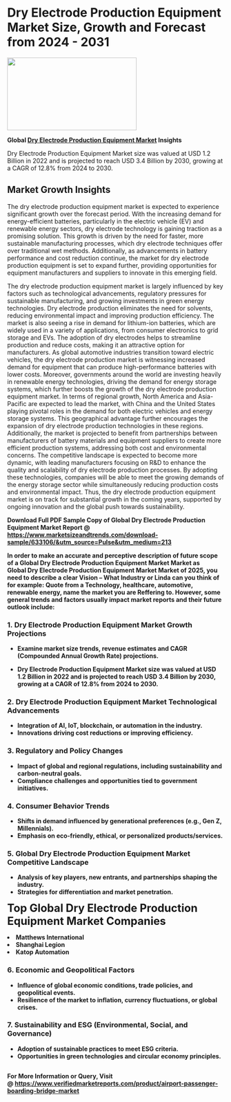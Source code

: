 <H1>Dry Electrode Production Equipment Market Size, Growth and Forecast from 2024 - 2031</H1><img class="aligncenter size-medium wp-image-584254" src="https://thirdeyenews.in/wp-content/uploads/2024/09/Global-Market-Research-300x168.jpeg" alt="" width="300" height="168" /><p><strong>Global&nbsp;<a href="https://www.marketsizeandtrends.com/download-sample/633106/&amp;utm_source=Pulse&amp;utm_medium=213">Dry Electrode Production Equipment Market</a> Insights</strong></p><p>Dry Electrode Production Equipment Market size was valued at USD 1.2 Billion in 2022 and is projected to reach USD 3.4 Billion by 2030, growing at a CAGR of 12.8% from 2024 to 2030.</p><p><h2>Market Growth Insights</h2> <p>The dry electrode production equipment market is expected to experience significant growth over the forecast period. With the increasing demand for energy-efficient batteries, particularly in the electric vehicle (EV) and renewable energy sectors, dry electrode technology is gaining traction as a promising solution. This growth is driven by the need for faster, more sustainable manufacturing processes, which dry electrode techniques offer over traditional wet methods. Additionally, as advancements in battery performance and cost reduction continue, the market for dry electrode production equipment is set to expand further, providing opportunities for equipment manufacturers and suppliers to innovate in this emerging field.</p> <p><strong></strong></p> <p>The dry electrode production equipment market is largely influenced by key factors such as technological advancements, regulatory pressures for sustainable manufacturing, and growing investments in green energy technologies. Dry electrode production eliminates the need for solvents, reducing environmental impact and improving production efficiency. The market is also seeing a rise in demand for lithium-ion batteries, which are widely used in a variety of applications, from consumer electronics to grid storage and EVs. The adoption of dry electrodes helps to streamline production and reduce costs, making it an attractive option for manufacturers. As global automotive industries transition toward electric vehicles, the dry electrode production market is witnessing increased demand for equipment that can produce high-performance batteries with lower costs. Moreover, governments around the world are investing heavily in renewable energy technologies, driving the demand for energy storage systems, which further boosts the growth of the dry electrode production equipment market. In terms of regional growth, North America and Asia-Pacific are expected to lead the market, with China and the United States playing pivotal roles in the demand for both electric vehicles and energy storage systems. This geographical advantage further encourages the expansion of dry electrode production technologies in these regions. Additionally, the market is projected to benefit from partnerships between manufacturers of battery materials and equipment suppliers to create more efficient production systems, addressing both cost and environmental concerns. The competitive landscape is expected to become more dynamic, with leading manufacturers focusing on R&D to enhance the quality and scalability of dry electrode production processes. By adopting these technologies, companies will be able to meet the growing demands of the energy storage sector while simultaneously reducing production costs and environmental impact. Thus, the dry electrode production equipment market is on track for substantial growth in the coming years, supported by ongoing innovation and the global push towards sustainability. <p><strong></p><p><span class=""><strong>Download Full PDF Sample Copy of Global Dry Electrode Production Equipment Market Report</strong> @ <a href="https://www.marketsizeandtrends.com/download-sample/633106/&amp;utm_source=Pulse&amp;utm_medium=213" target="_blank">https://www.marketsizeandtrends.com/download-sample/633106/&amp;utm_source=Pulse&amp;utm_medium=213</a></span></p><p>In order to make an accurate and perceptive description of future scope of a Global&nbsp;Dry Electrode Production Equipment Market Market as Global&nbsp;Dry Electrode Production Equipment Market Market of 2025, you need to describe a clear Vision &ndash; What Industry or Linda can you think of for example: Quote from a Technology, healthcare, automotive, renewable energy, name the market you are Reffering to. However, some general trends and factors usually impact market reports and their future outlook include:</p><h3>1.&nbsp;<strong>Dry Electrode Production Equipment Market Growth Projections</strong></h3><ul><li>Examine market size trends, revenue estimates and CAGR (Compounded Annual Growth Rate) projections.</li><li><p>Dry Electrode Production Equipment Market size was valued at USD 1.2 Billion in 2022 and is projected to reach USD 3.4 Billion by 2030, growing at a CAGR of 12.8% from 2024 to 2030.</p></li></ul><h3>2.&nbsp;<strong>Dry Electrode Production Equipment Market Technological Advancements</strong></h3><ul><li>Integration of AI, IoT, blockchain, or automation in the industry.</li><li>Innovations driving cost reductions or improving efficiency.</li></ul><h3>3.&nbsp;<strong>Regulatory and Policy Changes</strong></h3><ul><li>Impact of global and regional regulations, including sustainability and carbon-neutral goals.</li><li>Compliance challenges and opportunities tied to government initiatives.</li></ul><h3>4.&nbsp;<strong>Consumer Behavior Trends</strong></h3><ul><li>Shifts in demand influenced by generational preferences (e.g., Gen Z, Millennials).</li><li>Emphasis on eco-friendly, ethical, or personalized products/services.</li></ul><h3>5.&nbsp;<strong>Global Dry Electrode Production Equipment Market Competitive Landscape</strong></h3><ul><li>Analysis of key players, new entrants, and partnerships shaping the industry.</li><li>Strategies for differentiation and market penetration.</li></ul><p data-pm-slice="1 1 []"><span style="color: inherit; font-family: inherit; font-size: 25px;">Top Global Dry Electrode Production Equipment Market Companies</span></p><div class="" data-test-id=""><p><li>Matthews International</li><li> Shanghai Legion</li><li> Katop Automation</li></p></div><h3>6.&nbsp;<strong>Economic and Geopolitical Factors</strong></h3><ul><li>Influence of global economic conditions, trade policies, and geopolitical events.</li><li>Resilience of the market to inflation, currency fluctuations, or global crises.</li></ul><h3>7.&nbsp;<strong>Sustainability and ESG (Environmental, Social, and Governance)</strong></h3><ul><li>Adoption of sustainable practices to meet ESG criteria.</li><li>Opportunities in green technologies and circular economy principles.</li></ul><h2><strong style="font-size: 14px;">For More Information or Query, Visit @&nbsp;</strong><a style="background-color: #ffffff; font-size: 14px;" href="https://www.marketsizeandtrends.com/report/dry-electrode-production-equipment-market/" target="_blank">https://www.verifiedmarketreports.com/product/airport-passenger-boarding-bridge-market</a></h2>
